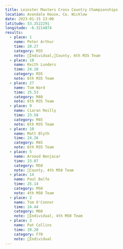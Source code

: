 ```yaml
---
title: Leinster Masters Cross Country Championships
location: Avondale House, Co. Wicklow
date: 2023-01-15 13:00
latitude: 53.3522291
longitude: -6.3214874
results:
  - place: 1
    name: Peter Arthur
    time: 20.27
    category: M35
    note: 🥇Individual,🥇County, 6th M35 Team
  - place: 18
    name: Keith Lunders
    time: 24.10
    category: M35
    note: 6th M35 Team
  - place: 27
    name: Tom Ward
    time: 25.53
    category: M40
    note: 6th M35 Team
  - place: 9
    name: Ciaran Reilly
    time: 23.58
    category: M45
    note: 6th M35 Team
  - place: 10
    name: Matt Blyth
    time: 24.26
    category: M45
    note: 6th M35 Team
  - place: 5
    name: Arnaud Benjacar
    time: 23.07
    category: M50
    note: 🥇County, 4th M50 Team
  - place: 14
    name: Paul Balfe
    time: 25.14
    category: M50
    note: 4th M50 Team
  - place: 2 
    name: Tom O'Connor
    time: 24.44
    category: M60
    note: 🥈Individual, 4th M50 Team
  - place: 3
    name: Pat Collins
    time: 20.20
    category: F70
    note: 🥉Individual
---
```

